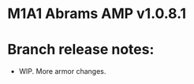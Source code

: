 # M1A1 Abrams AMP v1.0.8.1

# Branch release notes:
<p>
	<ul> 
		<li>WIP. More armor changes.</li>
	</ul>
</p>


